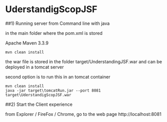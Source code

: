 # UderstandigScopJSF


    
##1) Running server from Command line with java
    
in the main folder where the pom.xml is stored
    
 Apache Maven 3.3.9
 
    mvn clean install

the war file is stored in the folder target/UnderstandingJSF.war and
can be deployed in a tomcat server


second option is to run this in an tomcat container

    mvn clean install
    java -jar target\tomcatRun.jar --port 8081 target\UderstandigScopJSF.war

##2) Start the Client experience 

from Explorer / FireFox / Chrome, go to the web page
http://localhost:8081
